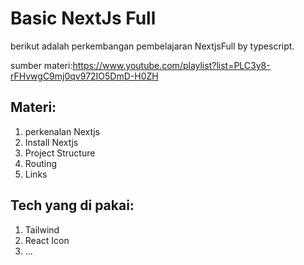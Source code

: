 # Basic NextJs Full

berikut adalah perkembangan pembelajaran NextjsFull by typescript.

sumber materi:https://www.youtube.com/playlist?list=PLC3y8-rFHvwgC9mj0qv972IO5DmD-H0ZH

## Materi:

1. perkenalan Nextjs
2. Install Nextjs
3. Project Structure
4. Routing
5. Links

## Tech yang di pakai:

1. Tailwind
2. React Icon
3. ...
